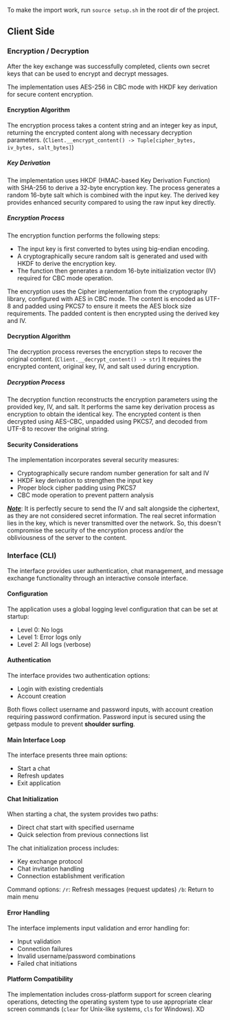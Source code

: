 To make the import work, run `source setup.sh` in the root dir of the project.

## Client Side

### Encryption / Decryption

After the key exchange was successfully completed, clients own secret keys that can be used to encrypt and decrypt messages.

The implementation uses AES-256 in CBC mode with HKDF key derivation for secure content encryption.

#### Encryption Algorithm

The encryption process takes a content string and an integer key as input, returning the encrypted content along with 
necessary decryption parameters. (`Client.__encrypt_content() -> Tuple[cipher_bytes, iv_bytes, salt_bytes]`)

##### Key Derivation

The implementation uses HKDF (HMAC-based Key Derivation Function) with SHA-256 to derive a 32-byte encryption key.
The process generates a random 16-byte salt which is combined with the input key.
The derived key provides enhanced security compared to using the raw input key directly.

##### Encryption Process

The encryption function performs the following steps:
- The input key is first converted to bytes using big-endian encoding.
- A cryptographically secure random salt is generated and used with HKDF to derive the encryption key.
- The function then generates a random 16-byte initialization vector (IV) required for CBC mode operation.

The encryption uses the Cipher implementation from the cryptography library, configured with AES in CBC mode.
The content is encoded as UTF-8 and padded using PKCS7 to ensure it meets the AES block size requirements.
The padded content is then encrypted using the derived key and IV.

#### Decryption Algorithm

The decryption process reverses the encryption steps to recover the original content. (`Client.__decrypt_content() -> str`)
It requires the encrypted content, original key, IV, and salt used during encryption.

##### Decryption Process

The decryption function reconstructs the encryption parameters using the provided key, IV, and salt.
It performs the same key derivation process as encryption to obtain the identical key.
The encrypted content is then decrypted using AES-CBC, unpadded using PKCS7, and decoded from UTF-8 to recover the original string.

#### Security Considerations

The implementation incorporates several security measures:
- Cryptographically secure random number generation for salt and IV
- HKDF key derivation to strengthen the input key
- Proper block cipher padding using PKCS7
- CBC mode operation to prevent pattern analysis

<ins>***Note***</ins>: It is perfectly secure to send the IV and salt alongside the ciphertext, as they are not considered secret information.
The real secret information lies in the key, which is never transmitted over the network.
So, this doesn't compromise the security of the encryption process and/or the obliviousness of the server to the content.

### Interface (CLI)

The interface provides user authentication, chat management, and message exchange functionality through an interactive console interface.

#### Configuration

The application uses a global logging level configuration that can be set at startup:
- Level 0: No logs
- Level 1: Error logs only
- Level 2: All logs (verbose)

#### Authentication

The interface provides two authentication options:
- Login with existing credentials
- Account creation

Both flows collect username and password inputs, with account creation requiring password confirmation.
Password input is secured using the getpass module to prevent **shoulder surfing**.

#### Main Interface Loop

The interface presents three main options:
- Start a chat
- Refresh updates
- Exit application

#### Chat Initialization

When starting a chat, the system provides two paths:
- Direct chat start with specified username
- Quick selection from previous connections list

The chat initialization process includes:
- Key exchange protocol
- Chat invitation handling
- Connection establishment verification

Command options:
`/r`: Refresh messages (request updates)
`/b`: Return to main menu

#### Error Handling

The interface implements input validation and error handling for:
- Input validation
- Connection failures
- Invalid username/password combinations
- Failed chat initiations

#### Platform Compatibility

The implementation includes cross-platform support for screen clearing operations, detecting the operating system type to use appropriate clear screen commands (`clear` for Unix-like systems, `cls` for Windows). XD